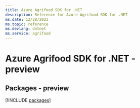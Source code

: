 ```yaml
---
title: Azure Agrifood SDK for .NET
description: Reference for Azure Agrifood SDK for .NET
ms.date: 12/28/2023
ms.topic: reference
ms.devlang: dotnet
ms.service: agrifood
---
```

# Azure Agrifood SDK for .NET - preview
## Packages - preview
[!INCLUDE [packages](agrifood-index.md)]